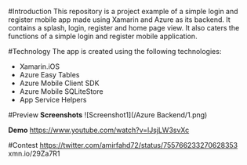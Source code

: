 #Introduction
This repository is a project example of a simple login and register mobile app made using Xamarin and Azure as its backend. It contains a splash, login, register and home page view. It also caters the functions of a simple login and register mobile application.

#Technology
The app is created using the following technologies:
* Xamarin.iOS
* Azure Easy Tables
* Azure Mobile Client SDK
* Azure Mobile SQLiteStore
* App Service Helpers

#Preview
**Screenshots**
![Screenshot1](/Azure Backend/1.png)

**Demo**
https://www.youtube.com/watch?v=lJsjLW3svXc

#Contest
https://twitter.com/amirfahd72/status/755766233270628353
xmn.io/29Za7R1
